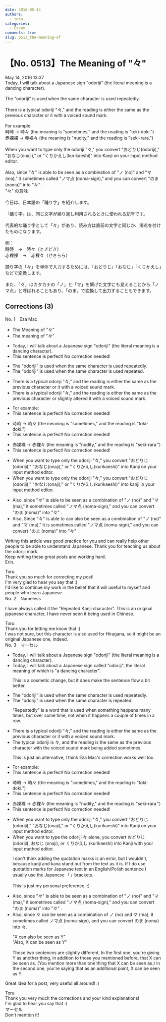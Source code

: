```yaml
---
date: 2016-05-14
authors:
  - toru
categories:
  - Essay
comments: true
slug: 0513_the-meaning-of
---
```


# 【No. 0513】The Meaning of "々"
<div class="date">May 14, 2016 13:37</div>
<div id="post"><div id="body_show_ori">
Today, I will talk about a Japanese sign "odoriji" (the literal meaning is a dancing character).<br/><br/>The "odoriji" is used when the same character is used repeatedly.<br/><br/>There is a typical odoriji "々," and the reading is either the same as the previous character or it with a voiced sound mark.<br/><br/>For example:<br/>時時 → 時々 (the meaning is "sometimes," and the reading is "toki-doki.")<br/>赤裸裸 → 赤裸々 (the meaning is "nudity," and the reading is "seki-rara.")<br/><br/>When you want to type only the odoriji "々," you convert "おどりじ(odoriji)," "おなじ(onaji)," or "くりかえし(kurikaeshi)" into Kanji on your input method editor.<br/><br/>Also, since "々" is able to be seen as a combination of "ノ (no)" and "マ (ma)," it sometimes called "ノマ点 (noma-sign)," and you can convert "のま (noma)" into "々" .
</div></div>

<!-- more -->

<div id="post_ja"><div id="body_show_mo">
"々" の意味<br/><br/>今日は、日本語の「踊り字」を紹介します。<br/><br/>「踊り字」は、同じ文字が繰り返し利用されるときに使われる記号です。<br/><br/>代表的な踊り字として「々」があり、読み方は直前の文字と同じか、濁点を付けたものになります。<br/><br/>例：<br/>時時　→　時々（ときどき）<br/>赤裸裸　→　赤裸々（せきらら）<br/><br/>踊り字の「々」を単体で入力するためには、「おどりじ」「おなじ」「くりかえし」などで変換します。<br/><br/>また、「々」はカタカナの「ノ」と「マ」を繋げた文字にも見えることから「ノマ点」と呼ばれることもあり、「のま」で変換して出力することもできます。
</div></div>

## Corrections (3)
<div id="block"><div class="first_name"> No. 1　<span class="just_name">Eza Mac</span></div><div id="block2">
<ul class="correction_field">
<li class="incorrect">The Meaning of "々"</li>
<li class="corrected correct">
The meaning of "々"
</li>
</ul>
<ul class="correction_field">
<li class="incorrect">Today, I will talk about a Japanese sign "odoriji" (the literal meaning is a dancing character).</li>
<li class="corrected perfect">This sentence is perfect! No correction needed!</li>
</ul>
<ul class="correction_field">
<li class="incorrect">The "odoriji" is used when the same character is used repeatedly.</li>
<li class="corrected correct">
The "odoriji" is used when the same character is <span class="sline">used</span> repeated. 
</li>
</ul>
<ul class="correction_field">
<li class="incorrect">There is a typical odoriji "々," and the reading is either the same as the previous character or it with a voiced sound mark.</li>
<li class="corrected correct">
There is a typical odoriji "々," and the reading is either the same as the previous character or <span class="f_blue">slightly altered</span> <span class="sline">it</span> with a voiced sound mark.
</li>
</ul>
<ul class="correction_field">
<li class="incorrect">For example:</li>
<li class="corrected perfect">This sentence is perfect! No correction needed!</li>
</ul>
<ul class="correction_field">
<li class="incorrect">時時 → 時々 (the meaning is "sometimes," and the reading is "toki-doki.")</li>
<li class="corrected perfect">This sentence is perfect! No correction needed!</li>
</ul>
<ul class="correction_field">
<li class="incorrect">赤裸裸 → 赤裸々 (the meaning is "nudity," and the reading is "seki-rara.")</li>
<li class="corrected perfect">This sentence is perfect! No correction needed!</li>
</ul>
<ul class="correction_field">
<li class="incorrect">When you want to type only the odoriji "々," you convert "おどりじ(odoriji)," "おなじ(onaji)," or "くりかえし(kurikaeshi)" into Kanji on your input method editor.</li>
<li class="corrected correct">
When you want to type only the odoriji "々," you convert "おどりじ(odoriji)," "おなじ(onaji)," or "くりかえし(kurikaeshi)" into kanji <span class="f_blue">in </span>your input method editor.
</li>
</ul>
<ul class="correction_field">
<li class="incorrect">Also, since "々" is able to be seen as a combination of "ノ (no)" and "マ (ma)," it sometimes called "ノマ点 (noma-sign)," and you can convert "のま (noma)" into "々" .</li>
<li class="corrected correct">
<span class="sline">Also,</span><span class="f_blue"> S</span>ince "々" <span class="sline">is able to</span> <span class="f_blue">can also</span> be seen as a combination of "ノ (no)" and "マ (ma)," it <span class="f_blue">is </span>sometimes called "ノマ点 (noma-sign)," and you can convert "のま (noma)" into "々" .
</li>
</ul>
<p class="comment_small">
 Writing this article was good practice for you and can really help other people to be able to understand Japanese. Thank you for teaching us about the odoriji mark.
 <br/>
 Keep writing these great posts and working hard.
 <br/>
 Erin.
</p>

</div><div class="name"><span class="just_name">Toru</span><br>
Thank you so much for correcting my post!<br/>I'm very glad to hear you say that :)<br/>I'd like to continue my work in the belief that it will useful to myself and people who learn Japanese.
</div>
</div>
<div id="block"><div class="first_name"> No. 2　<span class="just_name">Nameless</span></div><div id="block2">
<p class="comment_small">
 I have always called it the "Repeated Kanji character". This is an original japanese character, I have never seen it being used in Chinese.
</p>

</div><div class="name"><span class="just_name">Toru</span><br>
Thank you for letting me know that :)<br/>I was not sure, but this character is also used for Hiragana, so it might be an original Japanese one, indeed.
</div>
</div>
<div id="block"><div class="first_name"> No. 3　<span class="just_name">マーセル</span></div><div id="block2">
<ul class="correction_field">
<li class="incorrect">Today, I will talk about a Japanese sign "odoriji" (the literal meaning is a dancing character).</li>
<li class="corrected correct">
Today, I will talk about a Japanese sign <span class="f_blue">called </span>"odoriji", the literal meaning <span class="f_blue">of which </span>is <span class="f_blue">"</span>a dancing character<span class="f_blue">"</span>.
<p class="correction_comment">This is a cosmetic change, but it does make the sentence flow a bit better.</p>
</li>
</ul>
<ul class="correction_field">
<li class="incorrect">The "odoriji" is used when the same character is used repeatedly.</li>
<li class="corrected correct">
The "odoriji" is used when the same character is <span class="f_blue">repeated</span>.
<p class="correction_comment">"Repeatedly" is a word that is used when something happens many times, but over some time, not when it happens a couple of times in a row.</p>
</li>
</ul>
<ul class="correction_field">
<li class="incorrect">There is a typical odoriji "々," and the reading is either the same as the previous character or it with a voiced sound mark.</li>
<li class="corrected correct">
<span class="f_blue">The typical odoriji is </span>々, and the reading is the same as the previous character <span class="f_blue">with the voiced sound mark being added sometimes</span>.
<p class="correction_comment">This is just an alternative, I think Eza Mac's correction works well too.</p>
</li>
</ul>
<ul class="correction_field">
<li class="incorrect">For example:</li>
<li class="corrected perfect">This sentence is perfect! No correction needed!</li>
</ul>
<ul class="correction_field">
<li class="incorrect">時時 → 時々 (the meaning is "sometimes," and the reading is "toki-doki.")</li>
<li class="corrected perfect">This sentence is perfect! No correction needed!</li>
</ul>
<ul class="correction_field">
<li class="incorrect">赤裸裸 → 赤裸々 (the meaning is "nudity," and the reading is "seki-rara.")</li>
<li class="corrected perfect">This sentence is perfect! No correction needed!</li>
</ul>
<ul class="correction_field">
<li class="incorrect">When you want to type only the odoriji "々," you convert "おどりじ(odoriji)," "おなじ(onaji)," or "くりかえし(kurikaeshi)" into Kanji on your input method editor.</li>
<li class="corrected correct">
When you want to type the odoriji 々<span class="f_blue"> alone,</span> you convert おどりじ (odoriji), おなじ (onaji), or くりかえし (kurikaeshi) into Kanji <span class="f_blue">with</span> your input method editor.
<p class="correction_comment">I don't think adding the quotation marks is an error, but I wouldn't, because kanji and kana stand out from the text as it is. If I do use quotation marks for Japanese text in an English/Polish sentence I usually use the Japanese 「」brackets. <br/><br/>This is just my personal preference. :)</p>
</li>
</ul>
<ul class="correction_field">
<li class="incorrect">Also, since "々" is able to be seen as a combination of "ノ (no)" and "マ (ma)," it sometimes called "ノマ点 (noma-sign)," and you can convert "のま (noma)" into "々" .</li>
<li class="corrected correct">
Also, since 々 <span class="f_blue">can</span> be seen as a combination of ノ (no) and マ (ma), it sometimes called ノマ点 (noma-sign), and you can convert のま (noma) into 々.
<p class="correction_comment">"X can also be seen as Y"<br/>"Also, X can be seen as Y"<br/><br/>Those two sentences are slightly different. In the first one, you're giving Y as another thing, in addition to those you mentioned before, that X can be seen as. (You mention more than one thing that X can be seen as.) In the second one, you're saying that as an additional point, X can be seen as Y.</p>
</li>
</ul>
<p class="comment_small">
 Great idea for a post, very useful all around! :)
</p>

</div><div class="name"><span class="just_name">Toru</span><br>
Thank you very much the corrections and your kind explanations!<br/>I'm glad to hear you say that :)
</div>
<div class="name"><span class="just_name">マーセル</span><br>
Don't mention it!
</div>
</div>
